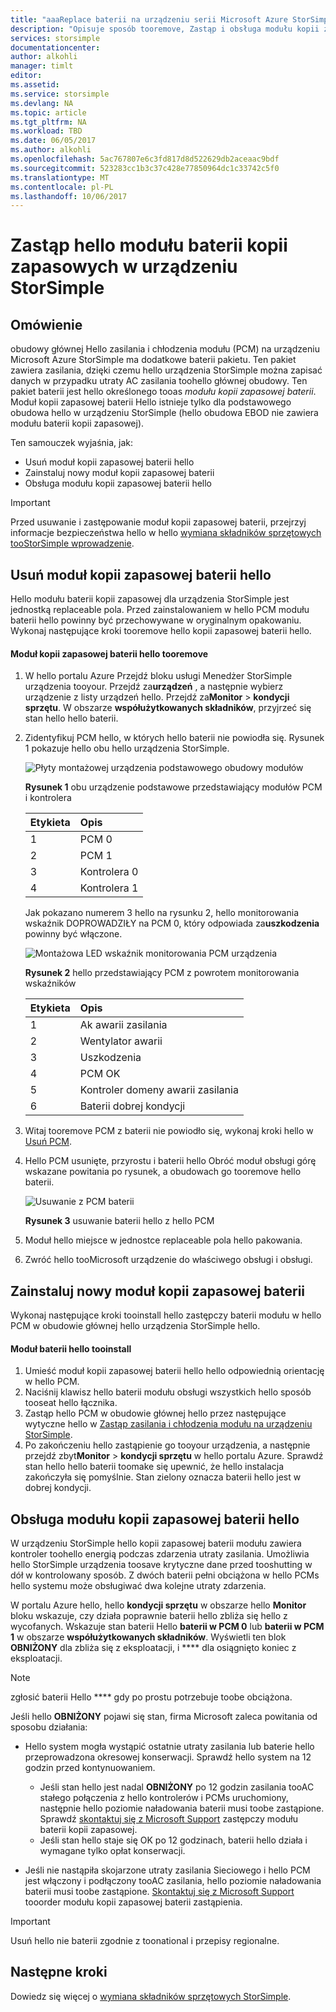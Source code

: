 ```yaml
---
title: "aaaReplace baterii na urządzeniu serii Microsoft Azure StorSimple 8000 | Dokumentacja firmy Microsoft"
description: "Opisuje sposób tooremove, Zastąp i obsługa modułu kopii zapasowej baterii hello na urządzeniu StorSimple."
services: storsimple
documentationcenter: 
author: alkohli
manager: timlt
editor: 
ms.assetid: 
ms.service: storsimple
ms.devlang: NA
ms.topic: article
ms.tgt_pltfrm: NA
ms.workload: TBD
ms.date: 06/05/2017
ms.author: alkohli
ms.openlocfilehash: 5ac767807e6c3fd817d8d522629db2aceaac9bdf
ms.sourcegitcommit: 523283cc1b3c37c428e77850964dc1c33742c5f0
ms.translationtype: MT
ms.contentlocale: pl-PL
ms.lasthandoff: 10/06/2017
---
```

# <a name="replace-hello-backup-battery-module-on-your-storsimple-device"></a>Zastąp hello modułu baterii kopii zapasowych w urządzeniu StorSimple

## <a name="overview"></a>Omówienie
obudowy głównej Hello zasilania i chłodzenia modułu (PCM) na urządzeniu Microsoft Azure StorSimple ma dodatkowe baterii pakietu. Ten pakiet zawiera zasilania, dzięki czemu hello urządzenia StorSimple można zapisać danych w przypadku utraty AC zasilania toohello głównej obudowy. Ten pakiet baterii jest hello określonego tooas *modułu kopii zapasowej baterii*. Moduł kopii zapasowej baterii Hello istnieje tylko dla podstawowego obudowa hello w urządzeniu StorSimple (hello obudowa EBOD nie zawiera modułu baterii kopii zapasowej).

Ten samouczek wyjaśnia, jak:

* Usuń moduł kopii zapasowej baterii hello
* Zainstaluj nowy moduł kopii zapasowej baterii
* Obsługa modułu kopii zapasowej baterii hello

> [!IMPORTANT]
> Przed usuwanie i zastępowanie moduł kopii zapasowej baterii, przejrzyj informacje bezpieczeństwa hello w hello [wymiana składników sprzętowych tooStorSimple wprowadzenie](storsimple-8000-hardware-component-replacement.md).


## <a name="remove-hello-backup-battery-module"></a>Usuń moduł kopii zapasowej baterii hello
Hello modułu baterii kopii zapasowej dla urządzenia StorSimple jest jednostką replaceable pola. Przed zainstalowaniem w hello PCM modułu baterii hello powinny być przechowywane w oryginalnym opakowaniu. Wykonaj następujące kroki tooremove hello kopii zapasowej baterii hello.

#### <a name="tooremove-hello-backup-battery-module"></a>Moduł kopii zapasowej baterii hello tooremove
1. W hello portalu Azure Przejdź bloku usługi Menedżer StorSimple urządzenia tooyour. Przejdź za**urządzeń** , a następnie wybierz urządzenie z listy urządzeń hello. Przejdź za**Monitor** > **kondycji sprzętu**. W obszarze **współużytkowanych składników**, przyjrzeć się stan hello hello baterii.
2. Zidentyfikuj PCM hello, w których hello baterii nie powiodła się. Rysunek 1 pokazuje hello obu hello urządzenia StorSimple.
   
    ![Płyty montażowej urządzenia podstawowego obudowy modułów](./media/storsimple-battery-replacement/IC740994.png)
   
    **Rysunek 1** obu urządzenie podstawowe przedstawiający modułów PCM i kontrolera
   
   | Etykieta | Opis |
   |:--- |:--- |
   | 1 |PCM 0 |
   | 2 |PCM 1 |
   | 3 |Kontrolera 0 |
   | 4 |Kontrolera 1 |
   
    Jak pokazano numerem 3 hello na rysunku 2, hello monitorowania wskaźnik DOPROWADZIŁY na PCM 0, który odpowiada za**uszkodzenia** powinny być włączone.
   
    ![Montażowa LED wskaźnik monitorowania PCM urządzenia](./media/storsimple-battery-replacement/IC740992.png)
   
    **Rysunek 2** hello przedstawiający PCM z powrotem monitorowania wskaźników
   
   | Etykieta | Opis |
   |:--- |:--- |
   | 1 |Ak awarii zasilania |
   | 2 |Wentylator awarii |
   | 3 |Uszkodzenia |
   | 4 |PCM OK |
   | 5 |Kontroler domeny awarii zasilania |
   | 6 |Baterii dobrej kondycji |
3. Witaj tooremove PCM z baterii nie powiodło się, wykonaj kroki hello w [Usuń PCM](storsimple-power-cooling-module-replacement.md#remove-a-pcm).
4. Hello PCM usunięte, przyrostu i baterii hello Obróć moduł obsługi górę wskazane powitania po rysunek, a obudowach go tooremove hello baterii.
   
    ![Usuwanie z PCM baterii](./media/storsimple-battery-replacement/IC741019.png)
   
    **Rysunek 3** usuwanie baterii hello z hello PCM
5. Moduł hello miejsce w jednostce replaceable pola hello pakowania.
6. Zwróć hello tooMicrosoft urządzenie do właściwego obsługi i obsługi.

## <a name="install-a-new-backup-battery-module"></a>Zainstaluj nowy moduł kopii zapasowej baterii
Wykonaj następujące kroki tooinstall hello zastępczy baterii modułu w hello PCM w obudowie głównej hello urządzenia StorSimple hello.

#### <a name="tooinstall-hello-battery-module"></a>Moduł baterii hello tooinstall
1. Umieść moduł kopii zapasowej baterii hello hello odpowiednią orientację w hello PCM.
2. Naciśnij klawisz hello baterii modułu obsługi wszystkich hello sposób tooseat hello łącznika.
3. Zastąp hello PCM w obudowie głównej hello przez następujące wytyczne hello w [Zastąp zasilania i chłodzenia modułu na urządzeniu StorSimple](storsimple-power-cooling-module-replacement.md).
4. Po zakończeniu hello zastąpienie go tooyour urządzenia, a następnie przejdź zbyt**Monitor** > **kondycji sprzętu** w hello portalu Azure. Sprawdź stan hello hello baterii toomake się upewnić, że hello instalacja zakończyła się pomyślnie. Stan zielony oznacza baterii hello jest w dobrej kondycji.

## <a name="maintain-hello-backup-battery-module"></a>Obsługa modułu kopii zapasowej baterii hello
W urządzeniu StorSimple hello kopii zapasowej baterii modułu zawiera kontroler toohello energią podczas zdarzenia utraty zasilania. Umożliwia hello StorSimple urządzenia toosave krytyczne dane przed tooshutting w dół w kontrolowany sposób. Z dwóch baterii pełni obciążona w hello PCMs hello systemu może obsługiwać dwa kolejne utraty zdarzenia.

W portalu Azure hello, hello **kondycji sprzętu** w obszarze hello **Monitor** bloku wskazuje, czy działa poprawnie baterii hello zbliża się hello z wycofanych. Wskazuje stan baterii Hello **baterii w PCM 0** lub **baterii w PCM 1** w obszarze **współużytkowanych składników**. Wyświetli ten blok **OBNIŻONY** dla zbliża się z eksploatacji, i **** dla osiągnięto koniec z eksploatacji.

> [!NOTE]
> zgłosić baterii Hello **** gdy po prostu potrzebuje toobe obciążona.


Jeśli hello **OBNIŻONY** pojawi się stan, firma Microsoft zaleca powitania od sposobu działania:

* Hello system mogła wystąpić ostatnie utraty zasilania lub baterie hello przeprowadzona okresowej konserwacji. Sprawdź hello system na 12 godzin przed kontynuowaniem.
  
  * Jeśli stan hello jest nadal **OBNIŻONY** po 12 godzin zasilania tooAC stałego połączenia z hello kontrolerów i PCMs uruchomiony, następnie hello poziomie naładowania baterii musi toobe zastąpione. Sprawdź [skontaktuj się z Microsoft Support](storsimple-8000-contact-microsoft-support.md) zastępczy modułu baterii kopii zapasowej.
  * Jeśli stan hello staje się OK po 12 godzinach, baterii hello działa i wymagane tylko opłat konserwacji.
* Jeśli nie nastąpiła skojarzone utraty zasilania Sieciowego i hello PCM jest włączony i podłączony tooAC zasilania, hello poziomie naładowania baterii musi toobe zastąpione. [Skontaktuj się z Microsoft Support](storsimple-8000-contact-microsoft-support.md) tooorder modułu kopii zapasowej baterii zastąpienia.

> [!IMPORTANT]
> Usuń hello nie baterii zgodnie z toonational i przepisy regionalne.

## <a name="next-steps"></a>Następne kroki
Dowiedz się więcej o [wymiana składników sprzętowych StorSimple](storsimple-8000-hardware-component-replacement.md).

